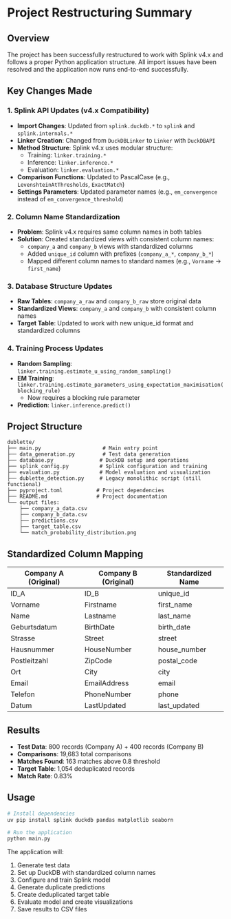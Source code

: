 # Project Restructuring Summary

## Overview
The project has been successfully restructured to work with Splink v4.x and follows a proper Python application structure. All import issues have been resolved and the application now runs end-to-end successfully.

## Key Changes Made

### 1. Splink API Updates (v4.x Compatibility)
- **Import Changes**: Updated from `splink.duckdb.*` to `splink` and `splink.internals.*`
- **Linker Creation**: Changed from `DuckDBLinker` to `Linker` with `DuckDBAPI`
- **Method Structure**: Splink v4.x uses modular structure:
  - Training: `linker.training.*`
  - Inference: `linker.inference.*`
  - Evaluation: `linker.evaluation.*`
- **Comparison Functions**: Updated to PascalCase (e.g., `LevenshteinAtThresholds`, `ExactMatch`)
- **Settings Parameters**: Updated parameter names (e.g., `em_convergence` instead of `em_convergence_threshold`)

### 2. Column Name Standardization
- **Problem**: Splink v4.x requires same column names in both tables
- **Solution**: Created standardized views with consistent column names:
  - `company_a` and `company_b` views with standardized columns
  - Added `unique_id` column with prefixes (`company_a_*`, `company_b_*`)
  - Mapped different column names to standard names (e.g., `Vorname` → `first_name`)

### 3. Database Structure Updates
- **Raw Tables**: `company_a_raw` and `company_b_raw` store original data
- **Standardized Views**: `company_a` and `company_b` with consistent column names
- **Target Table**: Updated to work with new unique_id format and standardized columns

### 4. Training Process Updates
- **Random Sampling**: `linker.training.estimate_u_using_random_sampling()`
- **EM Training**: `linker.training.estimate_parameters_using_expectation_maximisation(blocking_rule)`
  - Now requires a blocking rule parameter
- **Prediction**: `linker.inference.predict()`

## Project Structure

```
dublette/
├── main.py                    # Main entry point
├── data_generation.py         # Test data generation
├── database.py               # DuckDB setup and operations
├── splink_config.py          # Splink configuration and training
├── evaluation.py             # Model evaluation and visualization
├── dublette_detection.py     # Legacy monolithic script (still functional)
├── pyproject.toml           # Project dependencies
├── README.md                # Project documentation
└── output files:
    ├── company_a_data.csv
    ├── company_b_data.csv
    ├── predictions.csv
    ├── target_table.csv
    └── match_probability_distribution.png
```

## Standardized Column Mapping

| Company A (Original) | Company B (Original) | Standardized Name |
|---------------------|---------------------|-------------------|
| ID_A                | ID_B                | unique_id         |
| Vorname             | Firstname           | first_name        |
| Name                | Lastname            | last_name         |
| Geburtsdatum        | BirthDate           | birth_date        |
| Strasse             | Street              | street            |
| Hausnummer          | HouseNumber         | house_number      |
| Postleitzahl        | ZipCode             | postal_code       |
| Ort                 | City                | city              |
| Email               | EmailAddress        | email             |
| Telefon             | PhoneNumber         | phone             |
| Datum               | LastUpdated         | last_updated      |

## Results
- **Test Data**: 800 records (Company A) + 400 records (Company B)
- **Comparisons**: 19,683 total comparisons
- **Matches Found**: 163 matches above 0.8 threshold
- **Target Table**: 1,054 deduplicated records
- **Match Rate**: 0.83%

## Usage
```bash
# Install dependencies
uv pip install splink duckdb pandas matplotlib seaborn

# Run the application
python main.py
```

The application will:
1. Generate test data
2. Set up DuckDB with standardized column names
3. Configure and train Splink model
4. Generate duplicate predictions
5. Create deduplicated target table
6. Evaluate model and create visualizations
7. Save results to CSV files